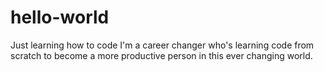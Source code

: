# hello-world
Just learning how to code
I'm a career changer who's learning code from scratch to become 
a more productive person in this ever changing world.
